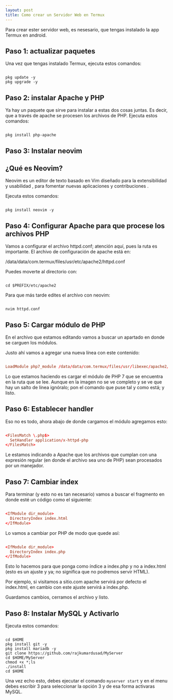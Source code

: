 ```yaml
---
layout: post
title: Como crear un Servidor Web en Termux
---
```


Para crear ester servidor web, es nesesario, que tengas instalado la app Termux en android.

## Paso 1: actualizar paquetes

Una vez que tengas instalado Termux, ejecuta estos comandos:

```shell

pkg update -y
pkg upgrade -y

```

## Paso 2: instalar Apache y PHP

Ya hay un paquete que sirve para instalar a estas dos cosas juntas. Es decir, que a través de apache se procesen los archivos de PHP. Ejecuta estos comandos:

```shell

pkg install php-apache

```

## Paso 3: Instalar neovim

## ¿Qué es Neovim?

Neovim es un editor de texto basado en Vim diseñado para la extensibilidad y usabilidad , para fomentar nuevas aplicaciones y contribuciones .

Ejecuta estos comandos:

```shell

pkg install neovim -y

```

## Paso 4: Configurar Apache para que procese los archivos PHP

Vamos a configurar el archivo httpd.conf; atención aquí, pues la ruta es importante. El archivo de configuración de apache está en:

/data/data/com.termux/files/usr/etc/apache2/httpd.conf

Puedes moverte al directorio con:

```shell

cd $PREFIX/etc/apache2

```

Para que más tarde edites el archivo con neovim:

```shell

nvim httpd.conf

```

## Paso 5: Cargar módulo de PHP

En el archivo que estamos editando vamos a buscar un apartado en donde se carguen los módulos.

Justo ahí vamos a agregar una nueva línea con este contenido:

```conf

LoadModule php7_module /data/data/com.termux/files/usr/libexec/apache2/libphp7.so

```

Lo que estamos haciendo es cargar el módulo de PHP 7 que se encuentra en la ruta que se lee. Aunque en la imagen no se ve completo y se ve que hay un salto de línea ignóralo; pon el comando que puse tal y como está; y listo.

## Paso 6: Establecer handler

Eso no es todo, ahora abajo de donde cargamos el módulo agregamos esto:

```conf

<FilesMatch \.php$>
  SetHandler application/x-httpd-php
</FilesMatch>

```

Le estamos indicando a Apache que los archivos que cumplan con una expresión regular (en donde el archivo sea uno de PHP) sean procesados por un manejador.

## Paso 7: Cambiar index

Para terminar (y esto no es tan necesario) vamos a buscar el fragmento en donde esté un código como el siguiente:

```conf

<IfModule dir_module>
  DirectoryIndex index.html
</IfModule>

```

Lo vamos a cambiar por PHP de modo que quede así:

```conf

<IfModule dir_module>
  DirectoryIndex index.php
</IfModule>

```

Esto lo hacemos para que ponga como índice a index.php y no a index.html (esto es un ajuste y ya; no significa que no podremos servir HTML).

Por ejemplo, si visitamos a sitio.com apache servirá por defecto el index.html, en cambio con este ajuste servirá a index.php.

Guardamos cambios, cerramos el archivo y listo.


## Paso 8: Instalar MySQL y Activarlo

Ejecuta estos comandos:

```shell

cd $HOME
pkg install git -y
pkg install mariadb -y
git clone https://github.com/rajkumardusad/MyServer
cd $HOME/MyServer
chmod +x *;ls
./install
cd $HOME

```

Una vez echo esto, debes ejecutar el comando ``` myserver start ``` y en el menu debes escribir 3 para seleccionar la opción 3 y de esa forma activaras MySQL.
